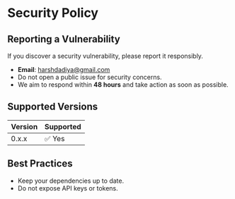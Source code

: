 # Security Policy

## Reporting a Vulnerability

If you discover a security vulnerability, please report it responsibly.

- **Email**: harshdadiya@gmail.com
- Do not open a public issue for security concerns.
- We aim to respond within **48 hours** and take action as soon as possible.

## Supported Versions

| Version | Supported |
| ------- | --------- |
| 0.x.x   | ✅ Yes    |

## Best Practices

- Keep your dependencies up to date.
- Do not expose API keys or tokens.

